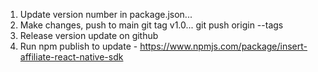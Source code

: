 1. Update version number in package.json...
2. Make changes, push to main
git tag v1.0...
git push origin --tags 
3. Release version update on github
4. Run npm publish to update - https://www.npmjs.com/package/insert-affiliate-react-native-sdk